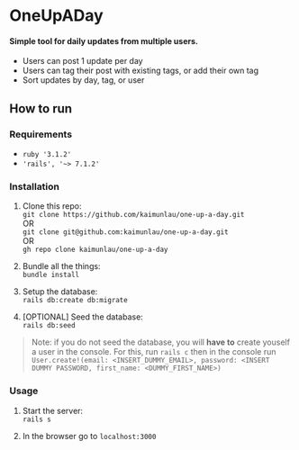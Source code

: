 # OneUpADay

#### Simple tool for daily updates from multiple users.

* Users can post 1 update per day
* Users can tag their post with existing tags, or add their own tag
* Sort updates by day, tag, or user

## How to run
### Requirements
* `ruby '3.1.2'`
* `'rails', '~> 7.1.2'`

### Installation
1. Clone this repo:<br>
`git clone https://github.com/kaimunlau/one-up-a-day.git`<br>
OR<br>
`git clone git@github.com:kaimunlau/one-up-a-day.git`<br>
OR<br>
`gh repo clone kaimunlau/one-up-a-day`

2. Bundle all the things:<br>
`bundle install`

3. Setup the database:<br>
`rails db:create db:migrate`

4. [OPTIONAL] Seed the database:<br>
`rails db:seed`<br>
> Note: if you do not seed the database, you will **have to** create youself a user in the console. For this, run `rails c` then in the console run `User.create!(email: <INSERT_DUMMY_EMAIL>, password: <INSERT DUMMY PASSWORD, first_name: <DUMMY_FIRST_NAME>)`

### Usage
1. Start the server:<br>
`rails s`

2. In the browser go to `localhost:3000`
